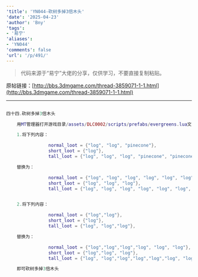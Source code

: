 ```yaml
---
'title': 'YN044-砍树多掉3倍木头'
'date': '2025-04-23'
'author': 'Bny'
'tags':
- '易宁'
'aliases':
- 'YN044'
'comments': false
'url': '/p/491/'
---
```


> 代码来源于“易宁”大佬的分享，仅供学习，不要直接复制粘贴。

原帖链接：[http://bbs.3dmgame.com/thread-3859071-1-1.html](http://bbs.3dmgame.com/thread-3859071-1-1.html)

---

```lua  

四十四.砍树多掉3倍木头

	用MT管理器打开游戏目录/assets/DLC0002/scripts/prefabs/evergreens.lua文件，

	1.将下列内容：

				normal_loot = {"log", "log", "pinecone"},
				short_loot = {"log"},
				tall_loot = {"log", "log", "log", "pinecone", "pinecone"},

	替换为：

				normal_loot = {"log", "log", "log", "log", "log", "log", "pinecone"},
				short_loot = {"log", "log", "log"},
				tall_loot = {"log", "log", "log", "log", "log", "log", "log", "log", "log", "pinecone", "pinecone"},


	2.将下列内容：

				normal_loot = {"log","log"},
				short_loot = {"log"},
				tall_loot = {"log", "log","log"},

	替换为：

				normal_loot = {"log","log","log","log", "log", "log"},
				short_loot = {"log","log", "log"},
				tall_loot = {"log", "log","log","log","log","log", "log", "log", "log"},

	即可砍树多掉3倍木头

```  

